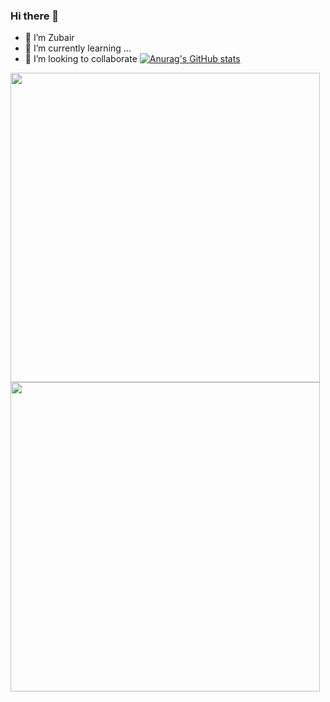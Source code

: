 ### Hi there 👋

- 🔭 I’m Zubair
- 🌱 I’m currently learning ...
- 👯 I’m looking to collaborate 
[![Anurag's GitHub stats](https://github-readme-stats.vercel.app/api?username=user2695)](https://github.com/anuraghazra/github-readme-stats)

<img width="495em" src="https://github-readme-stats.vercel.app/api/top-langs/?username=user2695&layout=compact&custom_title=Most used languages by LOCs">
<img width="495em"/>
<img width="495em" src="https://github-readme-streak-stats.herokuapp.com/?user=user2695&include_all_commits=true&hide_border=false"/>
